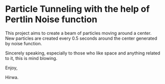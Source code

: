 # Particle Tunneling with the help of Pertlin Noise function

This project aims to create a beam of particles moving around a center. New particles are created every 0.5 seconds around the center generated by noise function.

Sincerely speaking, especially to those who like space and anything related to it, 
this is mind blowing.

Enjoy,

Hirwa.
